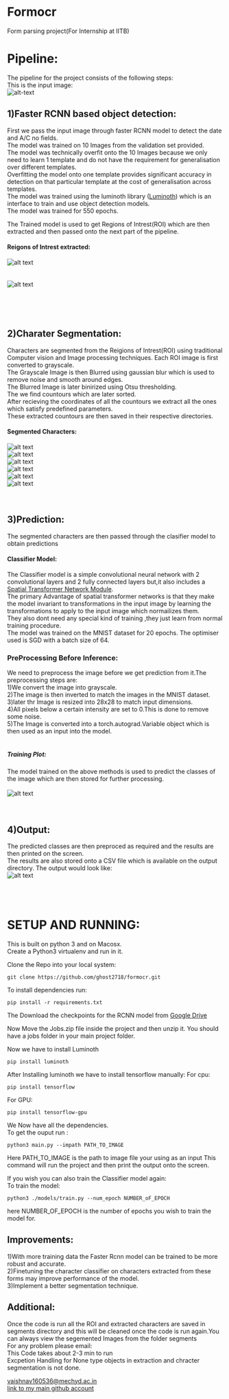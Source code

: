 

# Formocr
Form parsing project(For Internship at IITB)

# Pipeline:
The pipeline for the project consists of the following steps:</br>
This is the input image:</br>
![alt-text](https://github.com/ghost2718/formocr/blob/master/Examples/NACHFORMTB004-1.jpg)
## 1)Faster RCNN based object detection:</br>
First we pass the input image through faster RCNN model to detect the date and A/C no fields.</br>
The model was trained on 10 Images from the validation set provided.</br>
The model was technically overfit onto the 10 Images because we only need to learn 1 template and do not have the requirement for generalisation over different templates.</br>
Overfitting the model onto one template provides significant accuracy in detection on that particular template at the cost of generalisation across templates.</br>
The model was trained using the luminoth library ([Luminoth](https://github.com/tryolabs/luminoth)) which is an interface to train and use object detection models.</br>
The model was trained for 550 epochs.</br>

The Trained model is used to get Regions of Intrest(ROI) which are then extracted and then passed onto the next part of the pipeline.</br>
#### Reigons of Intrest extracted:</br>
![alt text](https://github.com/ghost2718/formocr/blob/master/Examples/roi0.png)
</br>
</br>
</br>
![alt text](https://github.com/ghost2718/formocr/blob/master/Examples/roi1.png)

</br>
</br>
</br>












## 2)Charater Segmentation:</br>
Characters are segmented from the Reigions of Intrest(ROI) using traditional Computer vision and Image processing techniques.
Each ROI image is first converted to grayscale.</br>
The Grayscale Image is then Blurred using gaussian blur which is used to remove noise and smooth around edges.</br>
The Blurred Image is later binirized using Otsu thresholding.</br>
The we find countours which are later sorted.</br>
After recieving the coordinates of all the countours we extract all the ones which satisfy predefined parameters.</br>
These extracted countours are then saved in their respective directories.

#### Segmented Characters:
![alt text](https://github.com/ghost2718/formocr/blob/master/Examples/10.png)
</br>
![alt text](https://github.com/ghost2718/formocr/blob/master/Examples/16.png)
</br>
![alt text](https://github.com/ghost2718/formocr/blob/master/Examples/15.png)
</br>
![alt text](https://github.com/ghost2718/formocr/blob/master/Examples/14.png)
</br>
![alt text](https://github.com/ghost2718/formocr/blob/master/Examples/5.png)
</br>
![alt text](https://github.com/ghost2718/formocr/blob/master/Examples/9.png)
</br>
</br>
</br>














## 3)Prediction:</br>
The segmented characters are then passed through the clasifier model to obtain predictions
#### Classifier Model:</br>
The Classifier model is a simple convolutional neural network with 2 convolutional layers  and 2 fully connected layers but,it also includes a [Spatial Transformer Network Module](https://arxiv.org/abs/1506.02025).</br>
The primary Advantage of spatial transformer networks is that they make the model invariant to transformations in the input image by learning the transformations to apply to the input image which normailizes them.</br>
They also dont need any special kind of training ,they just learn from normal training procedure.</br>
The model was trained on the MNIST dataset for 20 epochs.
The optimiser used is SGD with a batch size of 64.</br>
### PreProcessing Before Inference:
We need to preprocess the image before we get prediction from it.The preprocessing steps are:</br>
1)We convert the image into grayscale.</br>
2)The image is then inverted to match the images in the MNIST dataset.</br>
3)later thr Image is resized into 28x28 to match input dimensions.<br>
4)All pixels below a certain intensity are set to 0.This is done to remove some noise.</br>
5)The Image is converted into a torch.autograd.Variable object which is then used as an input into the model.</br>
</br>
##### Training Plot:














The model trained on the above methods is used to predict the classes of the image which are then stored for further processing.
</br>
</br>
![alt text](https://github.com/ghost2718/formocr/blob/master/models/graph.png)
</br>
</br>
</br>


## 4)Output:
The predicted classes are then preproced as required and the results are then printed on the screen.</br>
The results are also stored onto a CSV file which is available on the output directory.
The output would look like:</br>
![alt text](https://github.com/ghost2718/formocr/blob/master/Examples/Screenshot%202019-06-29%20at%204.59.57%20PM.png)</br>
</br>
</br>
</br>






# SETUP AND RUNNING:
This is built on python 3 and on Macosx.</br>
Create a Python3 virtualenv and run in it.</br>

Clone the Repo into your local system:
```
git clone https://github.com/ghost2718/formocr.git
```

To install dependencies run:
```
pip install -r requirements.txt
```
The Download the checkpoints for the RCNN model from [Google Drive](https://drive.google.com/open?id=1E5qdlhBK471Bqp_iwDevIW2O7h4uc6Z1)

Now Move the Jobs.zip file inside the project and then unzip it.
You should have a jobs folder in your main project folder.

Now we have to install Luminoth
```
pip install luminoth
```
After Installing luminoth we have to install tensorflow manually:
For cpu:
```
pip install tensorflow
```
For GPU:
```
pip install tensorflow-gpu
```
We Now have all the dependencies.</br>
To get the ouput run :
```
python3 main.py --impath PATH_TO_IMAGE
```
Here PATH_TO_IMAGE is the path to image file your using as an input
This command will run the project and then print the output onto the screen.</br>

If you wish you can also train the Classifier model again:</br>
To train the model:
```
python3 ./models/train.py --num_epoch NUMBER_oF_EPOCH
```
here NUMBER_OF_EPOCH is the number of epochs you wish to train the model for.

## Improvements:
1)With more training data the Faster Rcnn model can be trained to be more robust and accurate.</br>
2)Finetuning the character classifier on characters extracted from these forms may improve performance of the model.</br>
3)Implement a better segmentation technique.</br>

## Additional:
Once the code is run all the ROI and extracted characters are saved in segments directory and this will be cleaned once the code is run again.You can always view the segemented Images from the folder segments</br>
For any problem please email:</br>
This Code takes about 2-3 min to run</br>
Excpetion Handling for None type objects in extraction and chracter segmentation is not done.</br>

[vaishnav160536@mechyd.ac.in](vaishnav160536@mechyd.ac.in)</br>
[link to my main github account](www.github.com/vaishnav2718)



